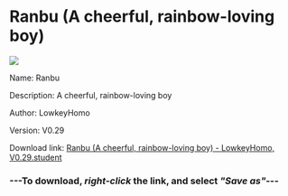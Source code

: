 # Ranbu (A cheerful, rainbow-loving boy)

<img src = "https://raw.githubusercontent.com/Arbiter1223/Daigaku-Gurashi-Custom-Students/master/Students/Files/Ranbu%20(A%20cheerful%2C%20rainbow-loving%20boy).png">

Name: Ranbu

Description: A cheerful, rainbow-loving boy

Author: LowkeyHomo

Version: V0.29

Download link: <a href="https://raw.githubusercontent.com/Arbiter1223/Daigaku-Gurashi-Custom-Students/master/Students/Files/Ranbu%20(A%20cheerful%2C%20rainbow-loving%20boy)%20-%20LowkeyHomo%2C%20V0.29.student">Ranbu (A cheerful, rainbow-loving boy) - LowkeyHomo, V0.29.student</a>

### ---**To download, _right-click_ the link, and select _"Save as"_**---

